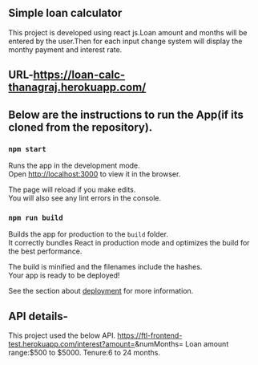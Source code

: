 ## Simple loan calculator
This project is developed using react js.Loan amount and months will be entered by the user.Then for each input change system will display the monthy payment and interest rate.

## URL-https://loan-calc-thanagraj.herokuapp.com/

## Below are the instructions to run the App(if its cloned from the repository).

### `npm start`

Runs the app in the development mode.<br>
Open [http://localhost:3000](http://localhost:3000) to view it in the browser.

The page will reload if you make edits.<br>
You will also see any lint errors in the console.

### `npm run build`

Builds the app for production to the `build` folder.<br>
It correctly bundles React in production mode and optimizes the build for the best performance.

The build is minified and the filenames include the hashes.<br>
Your app is ready to be deployed!

See the section about [deployment](https://facebook.github.io/create-react-app/docs/deployment) for more information.

## API details-

This project used the below API.
https://ftl-frontend-test.herokuapp.com/interest?amount=<amount>&numMonths=<month>
Loan amount range:$500 to $5000.
Tenure:6 to 24 months.



